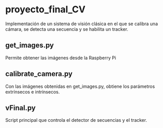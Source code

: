 # proyecto_final_CV
Implementación de un sistema de visión clásica en el que se calibra una cámara, se detecta una secuencia y se habilita un tracker.
## get_images.py
Permite obtener las imágenes desde la Raspberry Pi

## calibrate_camera.py
Con las imágenes obtenidas en get_images.py, obtiene los parámetros extrínsecos e intrínsecos.

## vFinal.py
Script principal que controla el detector de secuencias y el tracker.
